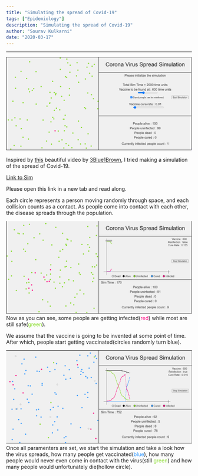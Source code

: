 ```yaml
---
title: "Simulating the spread of Covid-19"
tags: ["Epidemiology"]
description: "Simulating the spread of Covid-19"
author: "Sourav Kulkarni"
date: "2020-03-17"
---
```


---
![Sim Initialize](./initial.png)

Inspired by <a href="https://youtu.be/gxAaO2rsdIs" target="_blank">this</a> beautiful video by <a href="https://www.youtube.com/channel/UCYO_jab_esuFRV4b17AJtAw" target="_blank">3Blue1Brown</a>, I tried making a simulation of the spread of Covid-19.

<a href="https://souruly.github.io/P5-Playground/Corona_Spread_Simulation/index.html" target="_blank">Link to Sim</a>

Please open this link in a new tab and read along.

Each circle represents a person moving randomly through space, and each collision counts as a contact. As people come into contact with each other, the disease spreads through the population.

![Sim Start](./started.png)
Now as you can see, some people are getting infected(<font color="#ff007f">red</font>) while most are still safe(<font color="#85db25">green</font>).

We assume that the vaccine is going to be invented at some point of time. After which, people start getting vaccinated(circles randomly turn blue).

![Sim Start](./middle.png)
Once all paramenters are set, we start the simulation and take a look how the virus spreads, how many people get vaccinated(<font color="#3399ff">blue</font>), how many people would never even come in contact with the virus(still <font color="#85db25">green</font>) and how many people would unfortunately die(hollow circle).
